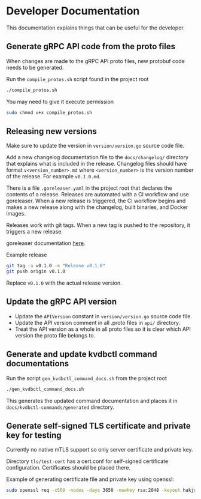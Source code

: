 # Developer Documentation

This documentation explains things that can be useful for the developer.

## Generate gRPC API code from the proto files

When changes are made to the gRPC API proto files, new protobuf code needs to be generated.

Run the `compile_protos.sh` script found in the project root
```sh
./compile_protos.sh
```

You may need to give it execute permission
```sh
sudo chmod u+x compile_protos.sh
```

## Releasing new versions

Make sure to update the version in `version/version.go` source code file.

Add a new changelog documentation file to the `docs/changelog/` directory that explains what is included in the release. Changelog files should have format `v<version_number>.md` where `<version_number>` is the version number of the release. For example `v0.1.0.md`.

There is a file `.goreleaser.yaml` in the project root that declares the contents of a release. Releases are automated with a CI workflow and use goreleaser. When a new release is triggered, the CI workflow begins and makes a new release along with the changelog, built binaries, and Docker images.

Releases work with git tags. When a new tag is pushed to the repository, it triggers a new release.

goreleaser documentation [here](https://goreleaser.com/quick-start/).

Example release
```sh
git tag -a v0.1.0 -m "Release v0.1.0"
git push origin v0.1.0
```
Replace `v0.1.0` with the actual release version.

## Update the gRPC API version

- Update the `APIVersion` constant in `version/version.go` source code file.
- Update the API version comment in all .proto files in `api/` directory.
- Treat the API version as a whole in all proto files so it is clear which API version the proto file belongs to.

## Generate and update kvdbctl command documentations

Run the script `gen_kvdbctl_command_docs.sh` from the project root
```sh
./gen_kvdbctl_command_docs.sh
```

This generates the updated command documentation and places it in `docs/kvdbctl-commands/generated` directory.

## Generate self-signed TLS certificate and private key for testing

Currently no native mTLS support so only server certificate and private key.

Directory `tls/test-cert` has a cert.conf for self-signed certificate configuration. Certificates should be placed there.

Example of generating certificate file and private key using openssl:
```sh
sudo openssl req -x509 -nodes -days 3650 -newkey rsa:2048 -keyout hakjserver.key -out hakjserver.crt -config cert.conf
```
